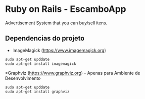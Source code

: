 

# Ruby on Rails - EscamboApp

Advertisement System that you can buy/sell itens.

## Dependencias do projeto

* ImageMagick (https://www.imagemagick.org)

```
sudo apt-get upddate
sudo apt-get install imagemagick

```

*Graphviz (https://www.graphviz.org) - Apenas para Ambiente de Desenvolvimento

```
sudo apt-get upddate
sudo apt-get install graphviz

```